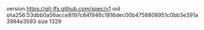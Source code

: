 version https://git-lfs.github.com/spec/v1
oid sha256:53dbb0a56acce8197c84f946c1816dec00b4758808951c0bb3e391a3994e3593
size 1329
